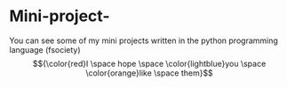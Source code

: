 # Mini-project-

You can see some of my mini projects written in the python programming language (fsociety)
$${\color{red}I \space hope \space \color{lightblue}you \space \color{orange}like \space them}$$


